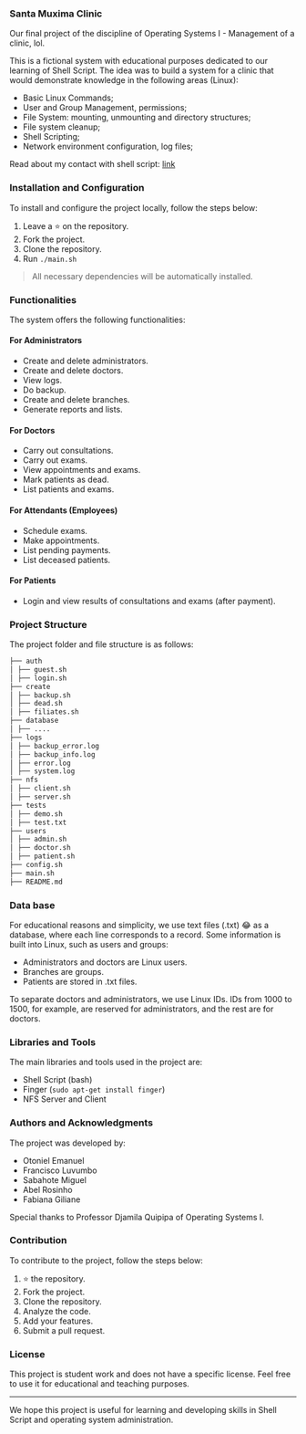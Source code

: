 ### Santa Muxima Clinic

Our final project of the discipline of Operating Systems I - Management of a clinic, lol. 

This is a fictional system with educational purposes dedicated to our learning of Shell Script. The idea was to build a system for a clinic that would demonstrate knowledge in the following areas (Linux):

- Basic Linux Commands;
- User and Group Management, permissions;
- File System: mounting, unmounting and directory structures;
- File system cleanup;
- Shell Scripting;
- Network environment configuration, log files;

Read about my contact with shell script: [link](https://euotiniel.com/blog/aprendendo-shellscript)

### Installation and Configuration

To install and configure the project locally, follow the steps below:

1. Leave a ⭐ on the repository.
2. Fork the project.
3. Clone the repository.
4. Run `./main.sh`

> All necessary dependencies will be automatically installed.

### Functionalities

The system offers the following functionalities:

#### For Administrators
- Create and delete administrators.
- Create and delete doctors.
- View logs.
- Do backup.
- Create and delete branches.
- Generate reports and lists.

#### For Doctors
- Carry out consultations.
- Carry out exams.
- View appointments and exams.
- Mark patients as dead.
- List patients and exams.

#### For Attendants (Employees)
- Schedule exams.
- Make appointments.
- List pending payments.
- List deceased patients.

#### For Patients
- Login and view results of consultations and exams (after payment).

### Project Structure

The project folder and file structure is as follows:

```sh
├── auth
│ ├── guest.sh
│ ├── login.sh
├── create
│ ├── backup.sh
│ ├── dead.sh
│ ├── filiates.sh
├── database
│ ├── ....
├── logs
│ ├── backup_error.log
│ ├── backup_info.log
│ ├── error.log
│ ├── system.log
├── nfs
│ ├── client.sh
│ ├── server.sh
├── tests
│ ├── demo.sh
│ ├── test.txt
├── users
│ ├── admin.sh
│ ├── doctor.sh
│ ├── patient.sh
├── config.sh
├── main.sh
├── README.md
```

### Data base

For educational reasons and simplicity, we use text files (.txt) 😂 as a database, where each line corresponds to a record. Some information is built into Linux, such as users and groups:

- Administrators and doctors are Linux users.
- Branches are groups.
- Patients are stored in .txt files.

To separate doctors and administrators, we use Linux IDs. IDs from 1000 to 1500, for example, are reserved for administrators, and the rest are for doctors.

### Libraries and Tools

The main libraries and tools used in the project are:

- Shell Script (bash)
- Finger (`sudo apt-get install finger`)
- NFS Server and Client

### Authors and Acknowledgments

The project was developed by:

- Otoniel Emanuel
- Francisco Luvumbo
- Sabahote Miguel
- Abel Rosinho
- Fabiana Giliane

Special thanks to Professor Djamila Quipipa of Operating Systems I.

### Contribution

To contribute to the project, follow the steps below:

1. ⭐ the repository.
2. Fork the project.
3. Clone the repository.
4. Analyze the code.
5. Add your features.
6. Submit a pull request.

### License

This project is student work and does not have a specific license. Feel free to use it for educational and teaching purposes.

---

We hope this project is useful for learning and developing skills in Shell Script and operating system administration.


